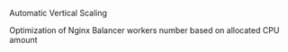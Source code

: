 Automatic Vertical Scaling

Optimization of Nginx Balancer workers number based on allocated CPU amount
